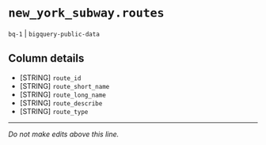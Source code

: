 # `new_york_subway.routes`
`bq-1` | `bigquery-public-data`

## Column details
* [STRING]    `route_id`
* [STRING]    `route_short_name`
* [STRING]    `route_long_name`
* [STRING]    `route_describe`
* [STRING]    `route_type`

-------------------------------------------------------------------------------
*Do not make edits above this line.*
